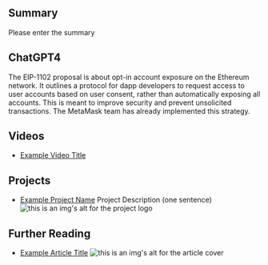 ## Summary

Please enter the summary

## ChatGPT4

The EIP-1102 proposal is about opt-in account exposure on the Ethereum network. It outlines a protocol for dapp developers to request access to user accounts based on user consent, rather than automatically exposing all accounts. This is meant to improve security and prevent unsolicited transactions. The MetaMask team has already implemented this strategy.

## Videos

- [Example Video Title](https://www.youtube.com/watch?v=TDGq4aeevgY)

## Projects

- [Example Project Name](https://xxxx.xxx/xxxxx) Project Description (one sentence) ![this is an img's alt for the project logo](https://xxxx.xxx/project-logo.xxx)

## Further Reading

- [Example Article Title](https://xxxx.xxx/xxxxx) ![this is an img's alt for the article cover](https://xxxx.xxx/article-cover.xxx)
